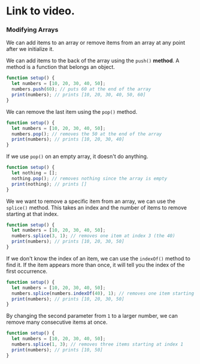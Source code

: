 # Link to video.

### Modifying Arrays

We can add items to an array or remove items from an array at any point after we initialize it. 

We can add items to the back of the array using the `push()` **method**. A method is a function that belongs an object.

```js
function setup() {
  let numbers = [10, 20, 30, 40, 50]; 
  numbers.push(60); // puts 60 at the end of the array
  print(numbers); // prints [10, 20, 30, 40, 50, 60]
}
```

We can remove the last item using the `pop()` method.

```js
function setup() {
  let numbers = [10, 20, 30, 40, 50]; 
  numbers.pop(); // removes the 50 at the end of the array
  print(numbers); // prints [10, 20, 30, 40]
}
```

If we use `pop()` on an empty array, it doesn't do anything.

```js
function setup() {
  let nothing = []; 
  nothing.pop(); // removes nothing since the array is empty
  print(nothing); // prints []
}
```

We we want to remove a specific item from an array, we can use the `splice()` method. This takes an index and the number of items to remove starting at that index.

```js
function setup() {
  let numbers = [10, 20, 30, 40, 50]; 
  numbers.splice(3, 1); // removes one item at index 3 (the 40)
  print(numbers); // prints [10, 20, 30, 50]
}
```

If we don't know the index of an item, we can use the `indexOf()` method to find it. If the item appears more than once, it will tell you the index of the first occurrence.

```js
function setup() {
  let numbers = [10, 20, 30, 40, 50]; 
  numbers.splice(numbers.indexOf(40), 1); // removes one item starting at the index where 40 is
  print(numbers); // prints [10, 20, 30, 50]
}
```

By changing the second parameter from `1` to a larger number, we can remove many consecutive items at once.

```js
function setup() {
  let numbers = [10, 20, 30, 40, 50]; 
  numbers.splice(1, 3); // removes three items starting at index 1
  print(numbers); // prints [10, 50]
}
```
